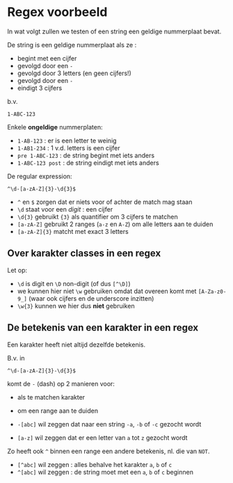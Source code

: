 # Regex voorbeeld

In wat volgt zullen we testen of een string een geldige nummerplaat bevat.

De string is een geldige nummerplaat als ze :

- begint met een cijfer
- gevolgd door een `-`
- gevolgd door 3 letters (en geen cijfers!)
- gevolgd door een `-`
- eindigt 3 cijfers

b.v.

```
1-ABC-123
```

Enkele **ongeldige** nummerplaten:

- `1-AB-123` : er is een letter te weinig
- `1-AB1-234` : 1 v.d. letters is een cijfer
- `pre 1-ABC-123` : de string begint met iets anders
- `1-ABC-123 post` : de string eindigt met iets anders

De regular expression:

```
^\d-[a-zA-Z]{3}-\d{3}$
```

- `^` en `$` zorgen dat er niets voor of achter de match mag staan
- `\d` staat voor een *digit* : een cijfer
- `\d{3}` gebruikt `{3}` als quantifier om 3 cijfers te matchen
- `[a-zA-Z]` gebruikt 2 ranges (`a-z` en `A-Z`) om alle letters aan te duiden
- `[a-zA-Z]{3}` matcht met exact 3 letters

## Over karakter classes in een regex

Let op:

- `\d` is digit en `\D` non-digit (of dus `[^\D]`)
- we kunnen hier niet `\w` gebruiken omdat dat overeen komt met `[A-Za-z0-9_]`
  (waar ook cijfers en de underscore inzitten)
- `\w{3}` kunnen we hier dus **niet** gebruiken

## De betekenis van een karakter in een regex

Een karakter heeft niet altijd dezelfde betekenis.

B.v. in

```
^\d-[a-zA-Z]{3}-\d{3}$
```

komt de `-` (dash) op 2 manieren voor:

- als te matchen karakter
- om een range aan te duiden

- `-[abc]` wil zeggen dat naar een string `-a`, `-b` of `-c` gezocht wordt
- `[a-z]` wil zeggen dat er een letter van `a` tot `z` gezocht wordt

Zo heeft ook `^` binnen een range een andere betekenis, nl. die van `NOT`.

- `[^abc]` wil zeggen : alles behalve het karakter `a`, `b` of `c`
- `^[abc]` wil zeggen : de string moet met een `a`, `b` of `c` beginnen
